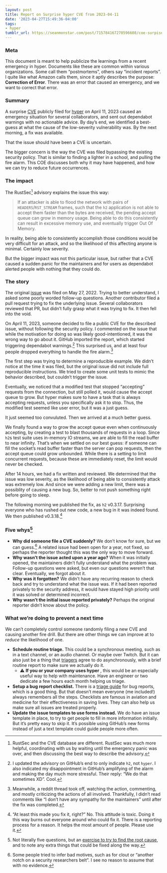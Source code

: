 ```yaml
---
layout: post
title: Report on Surprise hyper CVE from 2023-04-11
date: '2023-04-27T15:49:36-04:00'
tags:
- hyper
tumblr_url: https://seanmonstar.com/post/715784167270596608/coe-surpise-hyper-cve
---
```

### Meta

This document is meant to help publicize the learnings from a recent emergency in hyper. Documents like these are common within various organizations. Some call them “postmortems”, others say “incident reports”. I quite like what Amazon calls them, since it aptly describes the purpose: **Correction of Error**. There was an error that caused an emergency, and we want to correct that error.

### Summary

A surprise [CVE](https://en.wikipedia.org/wiki/Common_Vulnerabilities_and_Exposures) publicly filed for [hyper](https://hyper.rs) on April 11, 2023 caused an emergency situation for several collaborators, and sent out dependabot warnings with no actionable advice. By day’s end, we identified a best-guess at what the cause of the low-severity vulnerability was. By the next morning, a fix was available.

That the issue should have been a CVE is uncertain.

The bigger concern is the way the CVE was filed bypassing the existing security policy. That is similar to finding a lighter in a school, and pulling the fire alarm. This COE discusses both why it may have happened, and how we can try to reduce future occurrences.

### The impact

The RustSec[^1] advisory explains the issue this way:

> If an attacker is able to flood the network with pairs of `HEADERS`/`RST_STREAM` frames, such that the `h2` application is not able to accept them faster than the bytes are received, the pending accept queue can grow in memory usage. Being able to do this consistently can result in excessive memory use, and eventually trigger Out Of Memory.

In reality, being able to consistently accomplish those conditions would be very difficult for an attack, and so the likelihood of this affecting anyone is minimal. Certainly low severity.

But the bigger impact was not this particular issue, but rather that a CVE caused a sudden panic for the maintainers and for users as dependabot alerted people with nothing that they could do.

### The story

The original [issue](https://github.com/hyperium/hyper/issues/2877) was filed on May 27, 2022. Trying to better understand, I asked some poorly worded follow-up questions. Another contributor filed a pull request trying to fix the underlying issue. Several collaborators reviewed that PR, but didn’t fully grasp what it was trying to fix. It then fell into the void.

On April 11, 2023, someone decided to file a public CVE for the described issue, without following the security policy. I commented on the issue that while the motivation for doing so was likely good-intentioned, it was the wrong way to go about it. GitHub imported the report, which started triggering dependabot warnings.[^2] This surprised us, and at least four people dropped everything to handle the fire alarm.[^3]

The first step was trying to determine a reproducible example. We didn’t notice at the time it was filed, but the original issue did not include full reproducible instructions. We tried to create some unit tests to mimic the behavior described, but couldn’t trigger the issue.

Eventually, we noticed that a modified test that stopped “accepting” requests from the connection, but still polled it, would cause the accept queue to grow. But hyper makes sure to have a task that is always accepting requests, unless you specifically ask it to stop. Thus, the modified test seemed like user error, but it was a just guess.

It just seemed too convuluted. Then we arrived at a much better guess.

We finally found a way to grow the accept queue even when continuously accepting, by creating a test to blast thousands of requests in a loop. Since `h2`s test suite uses in-memory IO streams, we are able to fill the read buffer to near infinity. That’s when we settled on our best guess: if someone can fill the socket’s read buffer faster than the server can pop requests, then the accept queue could grow unbounded. While there is a setting to limit concurrent requests, because these are immediately reset, the limit would never be checked.

After 14 hours, we had a fix written and reviewed. We determined that the issue was low severity, as the likelihood of being able to consistently attack was extremely low. And since we were adding a new limit, there was a possiblity of causing a new bug. So, better to not push something right before going to sleep.

The following morning we published the fix, as `h2` v0.3.17. Surprising everyone who has rushed out new code, a new bug in it was indeed found. We then published v0.3.18.[^4]

### Five whys[^5]

- **Why did someone file a CVE suddenly?** We don’t know for sure, but we can guess.[^6] A related issue had been open for a year, not fixed, so perhaps the reporter thought this was the only way to move forward.
- **Why wasn’t the issue acted upon a year ago?** When it was initially opened, the maintainers didn’t fully understand what the problem was. Follow-up questions were asked, but even our questions weren’t that clear. Eventually, we forgot about it.
- **Why was it forgotten?** We didn’t have any recurring reason to check back and try to understand what the issue was. If it had been reported privately to the security address, it would have stayed high priority until it was solved or determined incorrect.
- **Why wasn’t the initial issue reported privately?** Perhaps the original reporter didn’t know about the policy.

### What we’re doing to prevent a next time

We can’t completely control someone randomly filing a new CVE and causing another fire drill. But there are other things we can improve at to _reduce_ the likelihood of one.

- **Schedule routine triage.** This could be a synchronous meeting, such as in a text channel, or an audio channel. Or maybe over Twitch. But it can also just be a thing that [triagers](https://hyper.rs/contrib/governance/#triager) agree to do asynchronously, with a brief routine report to make sure we actually do it.
  - ⚠️ **If you or your company uses hyper** , this would be an especially useful way to help with maintenance. Have an engineer or two dedicate a few hours each month helping us triage.
- **Setup a bug report checklist.** There is a [triage guide](https://hyper.rs/contrib/issues/#triaging) for bug reports, which is a good thing. But that doesn’t mean everyone (me included!) always remembers all the steps. Checklists are famous in aviation and medicine for their effectiveness in saving lives. They can also help us make sure all issues are treated properly.
- **Update the issue templates to use forms instead.** We do have an issue template in place, to try to get people to fill in more information initially. But it’s pretty easy to skip it. It’s possible using GitHub’s new forms instead of just a text template could guide people more often.



[^1]: RustSec and the CVE database are different. RustSec was much more helpful, coordinating with us by waiting until the emergency panic was over, and then discussing the best way to describe the advisory.

[^2]: I updated the advisory on GitHub’s end to only indicate `h2`, not `hyper`. I also indicated my disappointment in GitHub’s amplifying of the alarm and making the day much more stressful. Their reply: “We do that sometimes XD”. Cool.

[^3]: Meanwhile, a reddit thread took off, watching the action, commenting, and mostly criticizing the actions of all involved. Thankfully, I didn’t read comments like “I don’t have any sympathy for the maintainers” until after the fix was completed.

[^4]: “At least this made you fix it, right?” No. This attitude is toxic. Doing it this way burns out everyone around who could fix it. There is a reporting process for a reason. It helps the most amount of people. Please use it.

[^5]: Not literally five questions, but an [exercise to try to find the root cause](https://en.wikipedia.org/wiki/Five_whys), and to note any extra things that could be fixed along the way.

[^6]: Some people tried to infer bad motives, such as for clout or “another notch on a security researchers belt”. I see no reason to assume that with no evidence.

